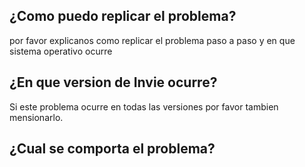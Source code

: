 ## ¿Como puedo replicar el problema?
por favor explicanos como replicar el problema paso a paso y en que sistema operativo ocurre
## ¿En que version de Invie ocurre?
Si este problema ocurre en todas las versiones por favor tambien mensionarlo.
## ¿Cual se comporta el problema?
